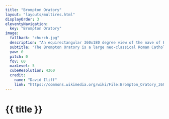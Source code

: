 ```yaml
---
title: "Brompton Oratory"
layout: "layouts/multires.html"
displayOrder: 3
eleventyNavigation:
  key: "Brompton Oratory"
image:
  fallback: "church.jpg"
  description: "An equirectangular 360x180 degree view of the nave of Brompton Oratory in London, England."
  subtitle: "The Brompton Oratory is a large neo-classical Roman Catholic church in London. It was completed in 1884."
  yaw: 0
  pitch: 0
  fov: 60
  maxLevel: 5
  cubeResolution: 4360
  credit:
    name: "David Iliff"
    link: "https://commons.wikimedia.org/wiki/File:Brompton_Oratory_360x180,_London,_UK_-_Diliff.jpg"
---
```


# {{ title }}
